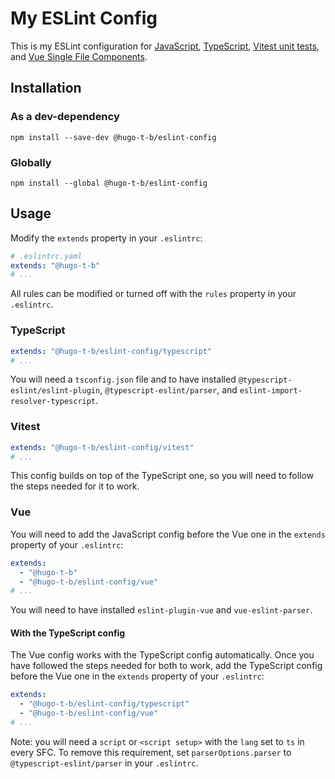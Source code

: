 # My ESLint Config

This is my ESLint configuration for [JavaScript](#usage), [TypeScript](#typescript), [Vitest unit tests](#vitest), and [Vue Single File Components](#vue).

## Installation

### As a dev-dependency

```shell
npm install --save-dev @hugo-t-b/eslint-config
```

### Globally

```shell
npm install --global @hugo-t-b/eslint-config
```

## Usage

Modify the `extends` property in your `.eslintrc`:

```yaml
# .eslintrc.yaml
extends: "@hugo-t-b"
# ...
```

All rules can be modified or turned off with the `rules` property in your `.eslintrc`.

### TypeScript

```yaml
extends: "@hugo-t-b/eslint-config/typescript"
# ...
```

You will need a `tsconfig.json` file and to have installed `@typescript-eslint/eslint-plugin`, `@typescript-eslint/parser`, and `eslint-import-resolver-typescript`.

### Vitest

```yaml
extends: "@hugo-t-b/eslint-config/vitest"
# ...
```

This config builds on top of the TypeScript one, so you will need to follow the steps needed for it to work.

### Vue

You will need to add the JavaScript config before the Vue one in the `extends` property of your `.eslintrc`:

```yaml
extends: 
  - "@hugo-t-b"
  - "@hugo-t-b/eslint-config/vue"
# ...
```

You will need to have installed `eslint-plugin-vue` and `vue-eslint-parser`.

#### With the TypeScript config

The Vue config works with the TypeScript config automatically. Once you have followed the steps needed for both to work, add the TypeScript config before the Vue one in the `extends` property of your `.eslintrc`:

```yaml
extends:
  - "@hugo-t-b/eslint-config/typescript"
  - "@hugo-t-b/eslint-config/vue"
# ...
```

Note: you will need a `script` or `<script setup>` with the `lang` set to `ts` in every SFC. To remove this requirement, set `parserOptions.parser` to `@typescript-eslint/parser` in your `.eslintrc`.
